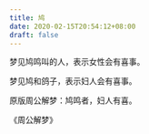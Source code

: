 ```yaml
---
title: 鸠
date: 2020-02-15T20:54:12+08:00
draft: false
---
```


梦见鸠鸣叫的人，表示女性会有喜事。

梦见鸠和鸽子，表示妇人会有喜事。

原版周公解梦：鸠鸣者，妇人有喜。

《周公解梦》